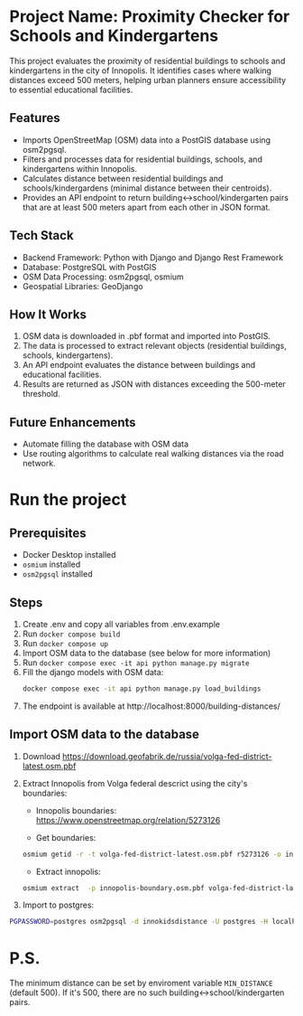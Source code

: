 
# Project Name: Proximity Checker for Schools and Kindergartens
This project evaluates the proximity of residential buildings to schools and kindergartens in the city of Innopolis. It identifies cases where walking distances exceed 500 meters, helping urban planners ensure accessibility to essential educational facilities.

## Features
- Imports OpenStreetMap (OSM) data into a PostGIS database using osm2pgsql.
- Filters and processes data for residential buildings, schools, and kindergartens within Innopolis.
- Calculates distance between residential buildings and schools/kindergardens (minimal distance between their centroids).
- Provides an API endpoint to return building<->school/kindergarten pairs that are at least 500 meters apart from each other in JSON format.

## Tech Stack
- Backend Framework: Python with Django and Django Rest Framework
- Database: PostgreSQL with PostGIS
- OSM Data Processing: osm2pgsql, osmium
- Geospatial Libraries: GeoDjango

## How It Works
1. OSM data is downloaded in .pbf format and imported into PostGIS.
2. The data is processed to extract relevant objects (residential buildings, schools, kindergartens).
3. An API endpoint evaluates the distance between buildings and educational facilities.
4. Results are returned as JSON with distances exceeding the 500-meter threshold.

## Future Enhancements
- Automate filling the database with OSM data
- Use routing algorithms to calculate real walking distances via the road network.

# Run the project

## Prerequisites

- Docker Desktop installed
- `osmium` installed
- `osm2pgsql` installed

## Steps

1. Create .env and copy all variables from .env.example
2. Run `docker compose build`
3. Run `docker compose up`
4. Import OSM data to the database (see below for more information)
5. Run `docker compose exec -it api python manage.py migrate`
6. Fill the django models with OSM data:
    ```bash
    docker compose exec -it api python manage.py load_buildings
    ```
7. The endpoint is available at http://localhost:8000/building-distances/

## Import OSM data to the database

1. Download https://download.geofabrik.de/russia/volga-fed-district-latest.osm.pbf 

2. Extract Innopolis from Volga federal descrict using the city's boundaries:

    - Innopolis boundaries: https://www.openstreetmap.org/relation/5273126

    - Get boundaries:
    ```bash
    osmium getid -r -t volga-fed-district-latest.osm.pbf r5273126 -o innopolis-boundary.osm.pbf 
    ```

    - Extract innopolis:
    ```bash
    osmium extract  -p innopolis-boundary.osm.pbf volga-fed-district-latest.osm.pbf -o innopolis.osm.pbf
    ```

3. Import to postgres:
```bash
PGPASSWORD=postgres osm2pgsql -d innokidsdistance -U postgres -H localhost -P 5432 --slim --create --hstore --latlong ~/innopolis.osm.pbf
```

# P.S.

The minimum distance can be set by enviroment variable `MIN_DISTANCE` (default 500). If it's 500, there are no such
building<->school/kindergarten pairs.
